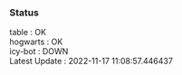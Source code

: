 ### Status


table : OK  
hogwarts : OK  
icy-bot : DOWN  
Latest Update : 2022-11-17 11:08:57.446437
